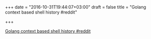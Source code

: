 +++
date = "2016-10-31T19:44:07+03:00"
draft = false
title = "Golang context based shell history  #reddit"

+++

<p><a href="https://t.co/Ksltbv3JKm">Golang context based shell history  #reddit</a></p>
